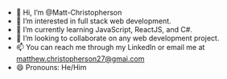 - 👋 Hi, I’m @Matt-Christopherson
- 👀 I’m interested in full stack web development.
- 🌱 I’m currently learning JavaScript, ReactJS, and C#.
- 💞️ I’m looking to collaborate on any web development project.
- 📫 You can reach me through my LinkedIn or email me at matthew.christopherson27@gmai.com
- 😄 Pronouns: He/Him

<!---
Matt-Christopherson/Matt-Christopherson is a ✨ special ✨ repository because its `README.md` (this file) appears on your GitHub profile.
You can click the Preview link to take a look at your changes.
--->
